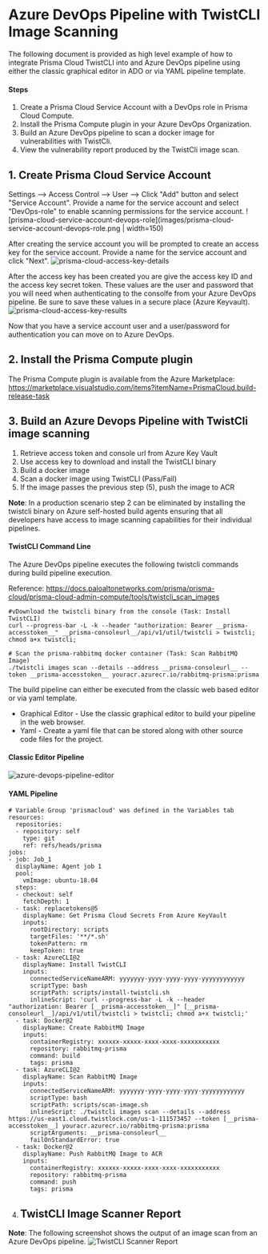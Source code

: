 # Azure DevOps Pipeline with TwistCLI Image Scanning
The following document is provided as high level example of how to integrate Prisma Cloud TwistCLI into and Azure DevOps pipeline using either the classic graphical editor in ADO or via YAML pipeline template.

#### Steps 
1. Create a Prisma Cloud Service Account with a DevOps role in Prisma Cloud Compute.
2. Install the Prisma Compute plugin in your Azure DevOps Organization.
3. Build an Azure DevOps pipeline to scan a docker image for vulnerabilities with TwistCli.
5. View the vulnerability report produced by the TwistCli image scan.

## 1. Create Prisma Cloud Service Account
Settings --> Access Control --> User --> Click "Add" button and select "Service Account". Provide a name for the service account and select "DevOps-role" to enable scanning permissions for the service account.
![prisma-cloud-service-account-devops-role](images/prisma-cloud-service-account-devops-role.png | width=150)

After creating the service account you will be prompted to create an access key for the service account. Provide a name for the service account and click "Next".
![prisma-cloud-access-key-details](images/prisma-cloud-access-key-details.png)

After the access key has been created you are give the access key ID and the access key secret token. These values are the user and password that you will need when authenticating to the consolfe from your Azure DevOps pipeline. Be sure to save these values in a secure place (Azure Keyvault).
![prisma-cloud-access-key-results](images/prisma-cloud-access-key-results.png)

Now that you have a service account user and a user/password for authentication you can move on to Azure DevOps.

## 2. Install the Prisma Compute plugin
The Prisma Compute plugin is available from the Azure Marketplace:
https://marketplace.visualstudio.com/items?itemName=PrismaCloud.build-release-task

## 3. Build an Azure Devops Pipeline with TwistCli image scanning
1. Retrieve access token and console url from Azure Key Vault
2. Use access key to download and install the TwistCLI binary
3. Build a docker image
4. Scan a docker image using TwistCLI (Pass/Fail)
5. If the image passes the previous step (5), push the image to ACR

**Note**: In a production scenario step 2 can be eliminated by installing the twistcli binary on Azure self-hosted build agents ensuring that all developers have access to image scanning capabilities for their individual pipelines.

#### TwistCLI Command Line
The Azure DevOps pipeline executes the following twistcli commands during build pipeline execution.

Reference: https://docs.paloaltonetworks.com/prisma/prisma-cloud/prisma-cloud-admin-compute/tools/twistcli_scan_images

```
#vDownload the twistcli binary from the console (Task: Install TwistCLI)
curl --progress-bar -L -k --header "authorization: Bearer __prisma-accesstoken__" __prisma-consoleurl__/api/v1/util/twistcli > twistcli; chmod a+x twistcli;

# Scan the prisma-rabbitmq docker container (Task: Scan RabbitMQ Image)
./twistcli images scan --details --address __prisma-consoleurl__ --token __prisma-accesstoken__ youracr.azurecr.io/rabbitmq-prisma:prisma
```

The build pipeline can either be executed from the classic web based editor or via yaml template.
* Graphical Editor - Use the classic graphical editor to build your pipeline in the web browser.
* Yaml - Create a yaml file that can be stored along with other source code files for the project.

#### Classic Editor Pipeline
![azure-devops-pipeline-editor](azure-devops-pipeline-editor.png)

#### YAML Pipeline
```
# Variable Group 'prismacloud' was defined in the Variables tab
resources:
  repositories:
  - repository: self
    type: git
    ref: refs/heads/prisma
jobs:
- job: Job_1
  displayName: Agent job 1
  pool:
    vmImage: ubuntu-18.04
  steps:
  - checkout: self
    fetchDepth: 1
  - task: replacetokens@5
    displayName: Get Prisma Cloud Secrets From Azure KeyVault
    inputs:
      rootDirectory: scripts
      targetFiles: '**/*.sh'
      tokenPattern: rm
      keepToken: true
  - task: AzureCLI@2
    displayName: Install TwistCLI
    inputs:
      connectedServiceNameARM: yyyyyyy-yyyy-yyyy-yyyy-yyyyyyyyyyyy
      scriptType: bash
      scriptPath: scripts/install-twistcli.sh
      inlineScript: 'curl --progress-bar -L -k --header "authorization: Bearer [__prisma-accesstoken__]" [__prisma-consoleurl__]/api/v1/util/twistcli > twistcli; chmod a+x twistcli;'
  - task: Docker@2
    displayName: Create RabbitMQ Image
    inputs:
      containerRegistry: xxxxxx-xxxxx-xxxx-xxxx-xxxxxxxxxxx
      repository: rabbitmq-prisma
      command: build
      tags: prisma
  - task: AzureCLI@2
    displayName: Scan RabbitMQ Image
    inputs:
      connectedServiceNameARM: yyyyyyy-yyyy-yyyy-yyyy-yyyyyyyyyyyy
      scriptType: bash
      scriptPath: scripts/scan-image.sh
      inlineScript: ./twistcli images scan --details --address https://us-east1.cloud.twistlock.com/us-1-111573457 --token [__prisma-accesstoken__] youracr.azurecr.io/rabbitmq-prisma:prisma
      scriptArguments: __prisma-consoleurl__
      failOnStandardError: true
  - task: Docker@2
    displayName: Push RabbitMQ Image to ACR
    inputs:
      containerRegistry: xxxxxx-xxxxx-xxxx-xxxx-xxxxxxxxxxx
      repository: rabbitmq-prisma
      command: push
      tags: prisma
```
4. ## TwistCLI Image Scanner Report
**Note**: The following screenshot shows the output of an image scan from an Azure DevOps pipeline.
![TwistCLI Scanner Report](twistcli-scanner-report.png)

